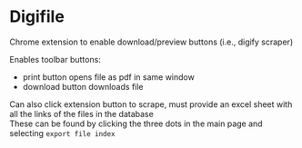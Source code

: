 # Digifile
Chrome extension to enable download/preview buttons (i.e., digify scraper)

Enables toolbar buttons:  
- print button opens file as pdf in same window
- download button downloads file

Can also click extension button to scrape, must provide an excel sheet with all the links of the files in the database  
These can be found by clicking the three dots in the main page and selecting `export file index`
